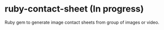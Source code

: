 ruby-contact-sheet (In progress)
==================

Ruby gem to generate image contact sheets from group of images or video. 
